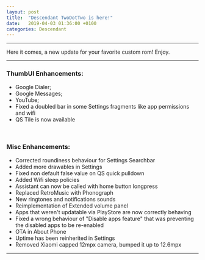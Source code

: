 ```yaml
---
layout: post
title:  "Descendant TwoDotTwo is here!"
date:   2019-04-03 01:36:00 +0100
categories: Descendant
---
```


<hr>

Here it comes, a new update for your favorite custom rom! Enjoy.

<hr>

### ThumbUI Enhancements:

* Google Dialer;
* Google Messages;
* YouTube;
* Fixed a doubled bar in some Settings fragments like app permissions and wifi
* QS Tile is now available 

<br>

### Misc Enhancements:

* Corrected roundiness behaviour for Settings Searchbar
* Added more drawables in Settings
* Fixed non default false value on QS quick pulldown
* Added Wifi sleep policies
* Assistant can now be called with home button longpress
* Replaced RetroMusic with Phonograph
* New ringtones and notifications sounds
* Reimplementation of Extended volume panel
* Apps that weren't updatable via PlayStore are now correctly behaving
* Fixed a wrong behaviour of "Disable apps feature" that was preventing the disabled apps to be re-enabled
* OTA in About Phone
* Uptime has been reinherited in Settings
* Removed Xiaomi capped 12mpx camera, bumped it up to 12.6mpx

<hr>
